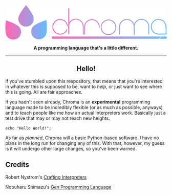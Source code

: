 <div align="center">

  ![](https://github.com/GitbyteMaster/chroma-lang/blob/main/icons/fullogo.svg)
  
  <b>A programming language that's a little different.</b>
  
  ---

  ## Hello!
  
</div>

If you've stumbled upon this respository, that means that you're interested in whatever this is supposed to be, want to _help_, or just want to see where this is going. All are fair approaches.

If you hadn't seen already, Chroma is an <b>experimental</b> programming language made to be incredibly flexible (or as much as possible, anyways) and to teach people like me how an actual interpreters work. Basically just a test drive that may or may not reach new heights.
```
echo "Hello World!";
```
As far as _planned_, Chroma will a basic Python-based software. I have no plans in the long run for changing any of this. With that, however, my guess is it will undergo other large changes, so you've been warned.
## Credits

Robert Nystrom's [Crafting Interpreters](https://craftinginterpreters.com/)

Nobuharu Shimazu's [Gen Programming Language](https://github.com/Gen-lang/Gen)
